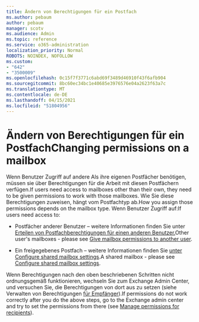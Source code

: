 ```yaml
---
title: Ändern von Berechtigungen für ein Postfach
ms.author: pebaum
author: pebaum
manager: scotv
ms.audience: Admin
ms.topic: reference
ms.service: o365-administration
localization_priority: Normal
ROBOTS: NOINDEX, NOFOLLOW
ms.custom:
- "642"
- "3500009"
ms.openlocfilehash: 0c15f7f3771c6abd69f3489d46910f43f6afb904
ms.sourcegitcommit: 8bc60ec34bc1e40685e3976576e04a2623f63a7c
ms.translationtype: MT
ms.contentlocale: de-DE
ms.lasthandoff: 04/15/2021
ms.locfileid: "51804956"
---
```

# <a name="changing-permissions-on-a-mailbox"></a><span data-ttu-id="21692-102">Ändern von Berechtigungen für ein Postfach</span><span class="sxs-lookup"><span data-stu-id="21692-102">Changing permissions on a mailbox</span></span>

<span data-ttu-id="21692-103">Wenn Benutzer Zugriff auf andere Als ihre eigenen Postfächer benötigen, müssen sie über Berechtigungen für die Arbeit mit diesen Postfächern verfügen.</span><span class="sxs-lookup"><span data-stu-id="21692-103">If users need access to mailboxes other than their own, they need to be given permissions to work with those mailboxes.</span></span> <span data-ttu-id="21692-104">Wie Sie diese Berechtigungen zuweisen, hängt vom Postfachtyp ab.</span><span class="sxs-lookup"><span data-stu-id="21692-104">How you assign those permissions depends on the mailbox type.</span></span> <span data-ttu-id="21692-105">Wenn Benutzer Zugriff auf:</span><span class="sxs-lookup"><span data-stu-id="21692-105">If users need access to:</span></span>
  
- <span data-ttu-id="21692-106">Postfächer anderer Benutzer – weitere Informationen finden Sie unter [Erteilen von Postfachberechtigungen für einen anderen Benutzer.](https://docs.microsoft.com/microsoft-365/admin/add-users/give-mailbox-permissions-to-another-user)</span><span class="sxs-lookup"><span data-stu-id="21692-106">Other user's mailboxes - please see [Give mailbox permissions to another user](https://docs.microsoft.com/microsoft-365/admin/add-users/give-mailbox-permissions-to-another-user).</span></span>
    
- <span data-ttu-id="21692-107">Ein freigegebenes Postfach – weitere Informationen finden Sie [unter Configure shared mailbox settings](https://docs.microsoft.com/microsoft-365/admin/email/configure-a-shared-mailbox#add-or-remove-members).</span><span class="sxs-lookup"><span data-stu-id="21692-107">A shared mailbox - please see [Configure shared mailbox settings](https://docs.microsoft.com/microsoft-365/admin/email/configure-a-shared-mailbox#add-or-remove-members).</span></span>
    
<span data-ttu-id="21692-108">Wenn Berechtigungen nach den oben beschriebenen Schritten nicht ordnungsgemäß funktionieren, wechseln Sie zum Exchange Admin Center, und versuchen Sie, die Berechtigungen von dort aus zu setzen (siehe Verwalten von Berechtigungen [für Empfänger](https://technet.microsoft.com/library/jj919240%28v=exchg.150%29.aspx)).</span><span class="sxs-lookup"><span data-stu-id="21692-108">If permissions do not work correctly after you do the above steps, go to the Exchange admin center and try to set the permissions from there (see [Manage permissions for recipients](https://technet.microsoft.com/library/jj919240%28v=exchg.150%29.aspx)).</span></span>
  
